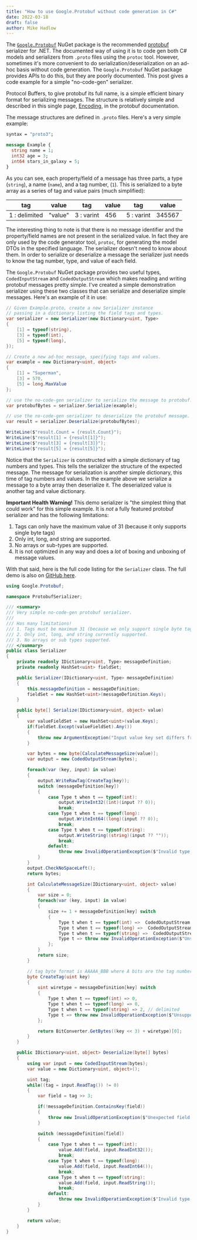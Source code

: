 ```yaml
---
title: "How to use Google.Protobuf without code generation in C#"
date: 2022-03-18
draft: false
author: Mike Hadlow
---
```

The [`Google.Protobuf`](https://www.nuget.org/packages/Google.Protobuf/) NuGet package is the recommended [protobuf](https://developers.google.com/protocol-buffers) serializer for .NET. The documented way of using it is to code gen both C# models and serializers from `.proto` files using the `protoc` tool. However, sometimes it's more convenient to do serialization/deserialization on an ad-hoc basis without code generation. The `Google.Protobuf` NuGet package provides APIs to do this, but they are poorly documented. This post gives a code example for a simple "no-code-gen" serializer.
<!--more-->
Protocol Buffers, to give protobuf its full name, is a simple efficient binary format for serializing messages. The structure is relatively simple and described in this single page, [Encoding](https://developers.google.com/protocol-buffers/docs/encoding), in the protobuf documentation. 

The message structures are defined in `.proto` files. Here's a very simple example:
```protobuf
syntax = "proto3";

message Example {
  string name = 1;
  int32 age = 3;
  int64 stars_in_galaxy = 5;
}
```
As you can  see, each property/field of a message has three parts, a type (`string`), a name (`name`), and a tag number, (`1`). This is serialized to a byte array as a series of tag and value pairs (much simplified):

| tag | value | tag | value | tag | value |
|---|---|---|---|---|---|
| 1 : delimited | "value" | 3 : varint | 456 | 5 : varint | 345567 |

The interesting thing to note is that there is no message identifier and the property/field names are not present in the serialized value. In fact they are only used by the code generator tool, `protoc`, for generating the model DTOs in the specified language. The serializer doesn't need to know about them. In order to serialize or deserialize  a message the serializer just needs to know the tag number, type, and value of each field.

The `Google.Protobuf` NuGet package provides two useful types, `CodedInputStream` and `CodedOutputStream` which makes reading and writing protobuf messages pretty simple. I've created a simple demonstration serializer using these two classes that can serialize and deserialize simple messages. Here's an example of it in use:
```csharp
// Given Example.proto, create a new Serializer instance
// passing in a dictionary listing the field tags and types.
var serializer = new Serializer(new Dictionary<uint, Type> 
{ 
    [1] = typeof(string),
    [3] = typeof(int),
    [5] = typeof(long),
});

// Create a new ad-hoc message, specifying tags and values.
var example = new Dictionary<uint, object>
{
    [1] = "Superman",
    [3] = 570,
    [5] = long.MaxValue
};

// use the no-code-gen serializer to serialize the message to protobuf.
var protobufBytes = serializer.Serialize(example);

// use the no-code-gen serializer to deserialize the protobuf message.
var result = serializer.Deserialize(protobufBytes);

WriteLine($"result.Count = {result.Count}");
WriteLine($"result[1] = {result[1]}");
WriteLine($"result[3] = {result[3]}");
WriteLine($"result[5] = {result[5]}");
```
Notice that the `Serializer` is constructed with a simple dictionary of tag numbers and types. This tells the serializer the structure of the expected message. The message for serialization is another simple dictionary, this time of tag numbers and values. In the example above we serialize a message to a byte array then deserialize it. The deserialized value is another tag and value dictionary.

__Important Health Warning!__ This demo serializer is "the simplest thing that could work" for this simple example. It is _not_ a fully featured protobuf serializer and has the following limitations:
1. Tags can only have the maximum value of 31 (because it only supports single byte tags)
2. Only int, long, and string are supported.
3. No arrays or sub-types are supported.
4. It is not optimized in any way and does a _lot_ of boxing and unboxing of message values.

With that said, here is the full code listing for the `Serializer` class. The full demo is also on [GitHub here](https://github.com/mikehadlow/ProtobufSerializer).

```csharp
using Google.Protobuf;

namespace ProtobufSerializer;

/// <summary>
/// Very simple no-code-gen protobuf serializer.
/// 
/// Has many limitations!
/// 1. Tags must be maximum 31 (because we only support single byte tags).
/// 2. Only int, long, and string currently supported.
/// 3. No arrays or sub types supported.
/// </summary>
public class Serializer
{
    private readonly IDictionary<uint, Type> messageDefinition;
    private readonly HashSet<uint> fieldSet;

    public Serializer(IDictionary<uint, Type> messageDefinition)
    {
        this.messageDefinition = messageDefinition;
        fieldSet = new HashSet<uint>(messageDefinition.Keys);
    }

    public byte[] Serialize(IDictionary<uint, object> value)
    {
        var valueFieldSet = new HashSet<uint>(value.Keys);
        if(fieldSet.Except(valueFieldSet).Any())
        {
            throw new ArgumentException("Input value key set differs from messageDefinition.");
        }

        var bytes = new byte[CalculateMessageSize(value)];
        var output = new CodedOutputStream(bytes);

        foreach(var (key, input) in value)
        {
            output.WriteRawTag(CreateTag(key));
            switch (messageDefinition[key])
            {
                case Type t when t == typeof(int):
                    output.WriteInt32((int)(input ?? 0));
                    break;
                case Type t when t == typeof(long):
                    output.WriteInt64((long)(input ?? 0));
                    break;
                case Type t when t == typeof(string):
                    output.WriteString((string)(input ?? ""));
                    break;
                default:
                    throw new InvalidOperationException($"Invalid type.");
            }
        }
        output.CheckNoSpaceLeft();
        return bytes;

        int CalculateMessageSize(IDictionary<uint, object> value)
        {
            var size = 0;
            foreach(var (key, input) in value)
            {
                size += 1 + messageDefinition[key] switch
                {
                    Type t when t == typeof(int) =>  CodedOutputStream.ComputeInt32Size((int)(input ?? 0)),
                    Type t when t == typeof(long) =>  CodedOutputStream.ComputeInt64Size((long)(input ?? 0)),
                    Type t when t == typeof(string) =>  CodedOutputStream.ComputeStringSize((string)(input ?? "")),
                    Type t => throw new InvalidOperationException($"Unsupported type {t.Name}")
                };
            }
            return size;
        }

        // tag byte format is AAAAA_BBB where A bits are the tag number and B bits are the wire type.
        byte CreateTag(uint key)
        {
            uint wiretype = messageDefinition[key] switch 
            { 
                Type t when t == typeof(int) => 0,
                Type t when t == typeof(long) => 0,
                Type t when t == typeof(string) => 2, // delimited
                Type t => throw new InvalidOperationException($"Unsupported type {t.Name}")
            };

            return BitConverter.GetBytes((key << 3) + wiretype)[0];
        }
    }

    public IDictionary<uint, object> Deserialize(byte[] bytes)
    {
        using var input = new CodedInputStream(bytes);
        var value = new Dictionary<uint, object>();

        uint tag;
        while((tag = input.ReadTag()) != 0)
        {
            var field = tag >> 3;

            if(!messageDefinition.ContainsKey(field))
            {
                throw new InvalidOperationException($"Unexpected field value: {field}");
            }

            switch (messageDefinition[field])
            {
                case Type t when t == typeof(int):
                    value.Add(field, input.ReadInt32());
                    break;
                case Type t when t == typeof(long):
                    value.Add(field, input.ReadInt64());
                    break;
                case Type t when t == typeof(string):
                    value.Add(field, input.ReadString());
                    break;
                default:
                    throw new InvalidOperationException($"Invalid type.");
            }
        }

        return value;
    }
}

```